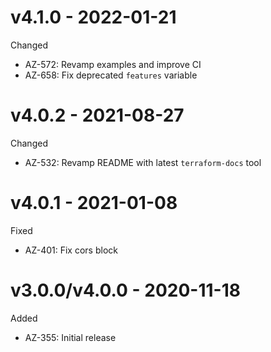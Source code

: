 # v4.1.0 - 2022-01-21

Changed
  * AZ-572: Revamp examples and improve CI
  * AZ-658: Fix deprecated `features` variable

# v4.0.2 - 2021-08-27

Changed
  * AZ-532: Revamp README with latest `terraform-docs` tool

# v4.0.1 - 2021-01-08

Fixed
  * AZ-401: Fix cors block

# v3.0.0/v4.0.0 - 2020-11-18

Added
  * AZ-355: Initial release

